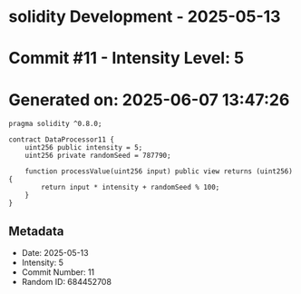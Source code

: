 ﻿# solidity Development - 2025-05-13
# Commit #11 - Intensity Level: 5
# Generated on: 2025-06-07 13:47:26
```solidity
pragma solidity ^0.8.0;

contract DataProcessor11 {
    uint256 public intensity = 5;
    uint256 private randomSeed = 787790;

    function processValue(uint256 input) public view returns (uint256) {
        return input * intensity + randomSeed % 100;
    }
}
```
## Metadata
- Date: 2025-05-13
- Intensity: 5
- Commit Number: 11
- Random ID: 684452708
